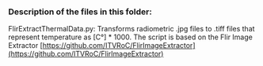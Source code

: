 ### Description of the files in this folder:

FlirExtractThermalData.py:
Transforms radiometric .jpg files to  .tiff files that represent temperature as [C°] * 1000. The script is based on the Flir Image Extractor [https://github.com/ITVRoC/FlirImageExtractor](https://github.com/ITVRoC/FlirImageExtractor)

